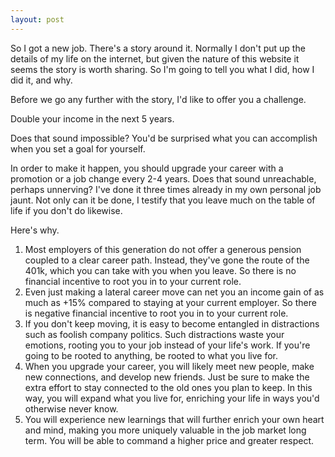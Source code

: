 ```yaml
---
layout: post
---
```


So I got a new job. There's a story around it. Normally I don't put up the details of my life on the internet, but given the nature of this website it seems the story is worth sharing. So I'm going to tell you what I did, how I did it, and why.

Before we go any further with the story, I'd like to offer you a challenge.

Double your income in the next 5 years.

Does that sound impossible? You'd be surprised what you can accomplish when you set a goal for yourself.

In order to make it happen, you should upgrade your career with a promotion or a job change every 2-4 years. Does that sound unreachable, perhaps unnerving? I've done it three times already in my own personal job jaunt. Not only can it be done, I testify that you leave much on the table of life if you don't do likewise.

Here's why.

1. Most employers of this generation do not offer a generous pension coupled to a clear career path. Instead, they've gone the route of the 401k, which you can take with you when you leave. So there is no financial incentive to root you in to your current role.
2. Even just making a lateral career move can net you an income gain of as much as +15% compared to staying at your current employer. So there is negative financial incentive to root you in to your current role.
3. If you don't keep moving, it is easy to become entangled in distractions such as foolish company politics. Such distractions waste your emotions, rooting you to your job instead of your life's work. If you're going to be rooted to anything, be rooted to what you live for.
4. When you upgrade your career, you will likely meet new people, make new connections, and develop new friends. Just be sure to make the extra effort to stay connected to the old ones you plan to keep. In this way, you will expand what you live for, enriching your life in ways you'd otherwise never know.
5. You will experience new learnings that will further enrich your own heart and mind, making you more uniquely valuable in the job market long term. You will be able to command a higher price and greater respect.
